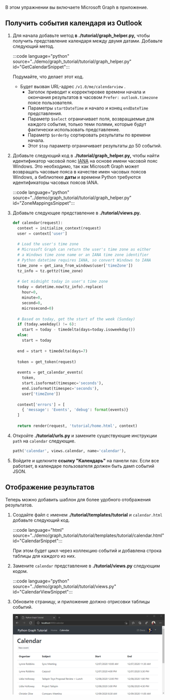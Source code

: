 <!-- markdownlint-disable MD002 MD041 -->

В этом упражнении вы включаете Microsoft Graph в приложение.

## <a name="get-calendar-events-from-outlook"></a>Получить события календаря из Outlook

1. Для начала добавьте метод **в ./tutorial/graph_helper.py,** чтобы получить представление календаря между двумя датами. Добавьте следующий метод.

    :::code language="python" source="../demo/graph_tutorial/tutorial/graph_helper.py" id="GetCalendarSnippet":::

    Подумайте, что делает этот код.

    - Будет вызван URL-адрес `/v1.0/me/calendarview` .
        - Заголок приводит к корректировке времени начала и окончания результатов в часовом `Prefer: outlook.timezone` поясе пользователя.
        - Параметры `startDateTime` и начало и конец `endDateTime` представления.
        - Параметр `$select` ограничивает поля, возвращаемые для каждого события, только теми полями, которые будут фактически использовать представление.
        - Параметр `$orderby` сортировать результаты по времени начала.
        - Этот `$top` параметр ограничивает результаты до 50 событий.

1. Добавьте следующий код в **./tutorial/graph_helper.py,** чтобы найти идентификатор часовой пояс [IANA](https://www.iana.org/time-zones) на основе имени часовой пояс Windows. Это необходимо, так как Microsoft Graph может возвращать часовые пояса в качестве имен часовых поясов Windows, а библиотеке **даты** и времени Python требуются идентификаторы часовых поясов IANA.

    :::code language="python" source="../demo/graph_tutorial/tutorial/graph_helper.py" id="ZoneMappingsSnippet":::

1. Добавьте следующее представление в **./tutorial/views.py.**

    ```python
    def calendar(request):
      context = initialize_context(request)
      user = context['user']

      # Load the user's time zone
      # Microsoft Graph can return the user's time zone as either
      # a Windows time zone name or an IANA time zone identifier
      # Python datetime requires IANA, so convert Windows to IANA
      time_zone = get_iana_from_windows(user['timeZone'])
      tz_info = tz.gettz(time_zone)

      # Get midnight today in user's time zone
      today = datetime.now(tz_info).replace(
        hour=0,
        minute=0,
        second=0,
        microsecond=0)

      # Based on today, get the start of the week (Sunday)
      if (today.weekday() != 6):
        start = today - timedelta(days=today.isoweekday())
      else:
        start = today

      end = start + timedelta(days=7)

      token = get_token(request)

      events = get_calendar_events(
        token,
        start.isoformat(timespec='seconds'),
        end.isoformat(timespec='seconds'),
        user['timeZone'])

      context['errors'] = [
        { 'message': 'Events', 'debug': format(events)}
      ]

      return render(request, 'tutorial/home.html', context)
    ```

1. Откройте **./tutorial/urls.py** и замените существующие инструкции `path` на `calendar` следующие.

    ```python
    path('calendar', views.calendar, name='calendar'),
    ```

1. Войдите и щелкните **ссылку "Календарь"** на панели nav. Если все работает, в календаре пользователя должен быть дамп событий JSON.

## <a name="display-the-results"></a>Отображение результатов

Теперь можно добавить шаблон для более удобного отображения результатов.

1. Создайте файл с именем **./tutorial/templates/tutorial** и `calendar.html` добавьте следующий код.

    :::code language="html" source="../demo/graph_tutorial/tutorial/templates/tutorial/calendar.html" id="CalendarSnippet":::

    При этом будет цикл через коллекцию событий и добавлена строка таблицы для каждого из них.

1. Замените `calendar` представление в **./tutorial/views.py** следующим кодом.

    :::code language="python" source="../demo/graph_tutorial/tutorial/views.py" id="CalendarViewSnippet":::

1. Обновите страницу, и приложение должно отрисовки таблицы событий.

    ![Снимок экрана с таблицей событий](./images/add-msgraph-01.png)
